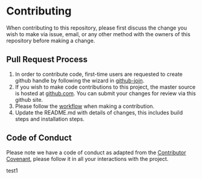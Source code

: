 # Contributing

When contributing to this repository, please first discuss the change you wish to make via issue, email, or any other method with the owners of this repository before making a change.


## Pull Request Process

1. In order to contribute code, first-time users are requested to create github handle by following the wizard in [github-join](https://github.com/join).
2. If you wish to make code contributions to this project, the master source is hosted at [github.com](https://github.com/rdkcentral/meta-turris). You can submit your changes for review via this github site.
3. Please follow the [workflow](https://help.github.com/articles/creating-a-pull-request) when making a contribution.
4. Update the README.md with details of changes, this includes build steps and installation steps.

## Code of Conduct

Please note we have a code of conduct as adapted from the [Contributor Covenant](https://www.contributor-covenant.org/version/1/4/code-of-conduct.html), please follow it in all your interactions with the project.

test1
